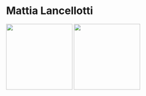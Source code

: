 # Mattia Lancellotti
<div>
  <img height="180em" src="https://github-readme-stats.vercel.app/api?username=mattialancellotti&theme=vue_dark&show_icons=true"/>
  <img height="180em" src="https://github-readme-stats.vercel.app/api/top-langs/?username=mattialancellotti&layout=compact"/>
</div>

<!--
**mattialancellotti/mattialancellotti** is a ✨ _special_ ✨ repository because its `README.md` (this file) appears on your GitHub profile.

Here are some ideas to get you started:

- 🔭 I’m currently working on ...
- 🌱 I’m currently learning ...
- 👯 I’m looking to collaborate on ...
- 🤔 I’m looking for help with ...
- 💬 Ask me about ...
- 📫 How to reach me: ...
- 😄 Pronouns: ...
- ⚡ Fun fact: ...
-->
